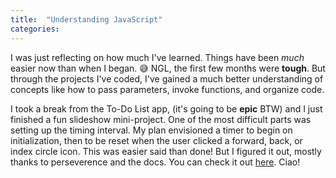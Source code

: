```yaml
---
title:  "Understanding JavaScript"
categories: 
---
```


I was just reflecting on how much I've learned. Things have been *much* easier now than when I began. 😅 NGL, the first few months were **tough**. But through the projects I've coded, I've gained a much better understanding of concepts like how to pass parameters, invoke functions, and organize code.  

I took a break from the To-Do List app, (it's going to be **epic** BTW) and I just finished a fun slideshow mini-project. One of the most difficult parts was setting up the timing interval. My plan envisioned a timer to begin on initialization, then to be reset when the user clicked a forward, back, or index circle icon. This was easier said than done! But I figured it out, mostly thanks to perseverence and the docs. You can check it out [here](https://rusty-reebs.github.io/slideshow/). Ciao!
